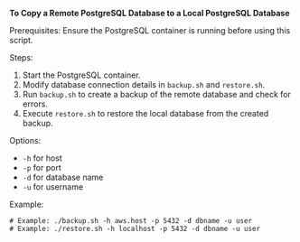 **To Copy a Remote PostgreSQL Database to a Local PostgreSQL Database**

Prerequisites: Ensure the PostgreSQL container is running before using this script.

Steps:
1. Start the PostgreSQL container.
2. Modify database connection details in `backup.sh` and `restore.sh`.
3. Run `backup.sh` to create a backup of the remote database and check for errors.
4. Execute `restore.sh` to restore the local database from the created backup.

Options:
- `-h` for host
- `-p` for port
- `-d` for database name
- `-u` for username

Example:
```
# Example: ./backup.sh -h aws.host -p 5432 -d dbname -u user
# Example: ./restore.sh -h localhost -p 5432 -d dbname -u user
```
